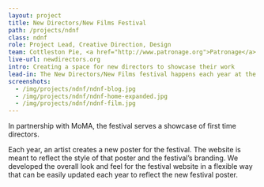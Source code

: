 ```yaml
---
layout: project
title: New Directors/New Films Festival
path: /projects/ndnf
class: ndnf
role: Project Lead, Creative Direction, Design
team: Cottleston Pie, <a href="http://www.patronage.org">Patronage</a>
live-url: newdirectors.org
intro: Creating a space for new directors to showcase their work
lead-in: The New Directors/New Films festival happens each year at the Film Society of Lincoln Center.
screenshots: 
  - /img/projects/ndnf/ndnf-blog.jpg
  - /img/projects/ndnf/ndnf-home-expanded.jpg
  - /img/projects/ndnf/ndnf-film.jpg
---
```


<p>In partnership with MoMA, the festival serves a showcase of first time directors.</p>

<p>Each year, an artist creates a new poster for the festival. The website is meant to reflect the style of that poster and the festival’s branding. We developed the overall look and feel for the festival website in a flexible way that can be easily updated each year to reflect the new festival poster. </p>
